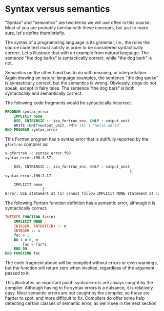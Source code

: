 # Syntax versus semantics

"Syntax" and "semantics" are two terms we will use often in this course. Most of you are probably familiar with these concepts, but just to make sure, let's define them briefly.

The syntax of a programming language is its grammar, i.e., the rules the source code text must satisfy in order to be considered syntactically correct. Let's illustrate that with an example from natural language. The sentence "the dog barks" is syntactically correct, while "the dog bark" is not.

Semantics on the other hand has to do with meaning, or interpretation. Again drawing on natural language examples, the sentence "the dog spoke" is syntactically correct, but the semantics is wrong. Obviously, dogs do not speak, except in fairy tales. The sentence "the dog bars" is both syntactically and semantically correct.

The following code fragments would be syntactically incorrect.
```fortran
PROGRAM syntax_error
    IMPLICIT none
    USE, INTRINSIC :: iso_fortran_env, ONLY : output_unit
    WRITE (UNIT=output_unit, FMT='(A)') 'hello world'
END PROGRAM syntax_error
```
This Fortran program has a syntax error that is dutifully reported by the `gfortran` compiler as:
```bash
$ gfortran -c syntax_error.f90
syntax_error.f90:3.57:

    USE, INTRINSIC :: iso_fortran_env, ONLY : output_unit
                                                         1
syntax_error.f90:2.17:

    IMPLICIT none
                 2
Error: USE statement at (1) cannot follow IMPLICIT NONE statement at (2)
```

The following Fortran function defintion has a semantic error, although it is syntactically correct.
```fortran
INTEGER FUNCTION fac(n)
    IMPLICIT NONE
    INTEGER, INTENT(IN) :: n
    INTEGER :: i
    fac = 1
    DO i = 0, n
        fac = fac*i
    END DO
END FUNCTION fac
```
The code fragment above will be compiled without errors or even warnings, but the function will return zero when invoked, regardless of the argument passed to it.

This illustrates an important point: syntax errors are always caught by the compiler. Although having to fix syntax errors is a nuisance, it is relatively easy.
Most semantic errors are not caught by the compiler, so these are harder to spot, and more difficult to fix. Compilers do offer some help detecting certain classes of semantic error, as we'lll see in the next section.
